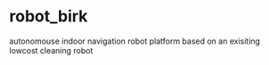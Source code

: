 # robot_birk
autonomouse indoor navigation robot platform based on an exisiting lowcost cleaning robot
